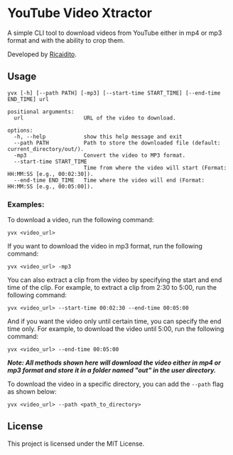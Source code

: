 # YouTube Video Xtractor

A simple CLI tool to download videos from YouTube either in mp4 or mp3 format and with the ability to crop them.

Developed by [Ricaidito](https://github.com/Ricaidito).

## Usage

```console
yvx [-h] [--path PATH] [-mp3] [--start-time START_TIME] [--end-time END_TIME] url

positional arguments:
  url                   URL of the video to download.

options:
  -h, --help            show this help message and exit
  --path PATH           Path to store the downloaded file (default: current_directory/out/).
  -mp3                  Convert the video to MP3 format.
  --start-time START_TIME
                        Time from where the video will start (Format: HH:MM:SS [e.g., 00:02:30]).
  --end-time END_TIME   Time where the video will end (Format: HH:MM:SS [e.g., 00:05:00]).
```

### Examples:

To download a video, run the following command:

```console
yvx <video_url>
```

If you want to download the video in mp3 format, run the following command:

```console
yvx <video_url> -mp3
```

You can also extract a clip from the video by specifying the start and end time of the clip. For example, to extract a clip from 2:30 to 5:00, run the following command:

```console
yvx <video_url> --start-time 00:02:30 --end-time 00:05:00
```

And if you want the video only until certain time, you can specify the end time only. For example, to download the video until 5:00, run the following command:

```console
yvx <video_url> --end-time 00:05:00
```

**_Note: All methods shown here will download the video either in mp4 or mp3 format and store it in a folder named "out" in the user directory._**

To download the video in a specific directory, you can add the `--path` flag as shown below:

```console
yvx <video_url> --path <path_to_directory>
```

## License

This project is licensed under the MIT License.
